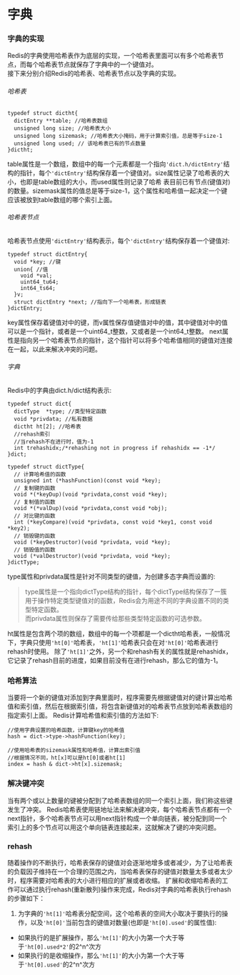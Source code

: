 # 字典
### 字典的实现
Redis的字典使用哈希表作为底层的实现，一个哈希表里面可以有多个哈希表节点，而每个哈希表节点就保存了字典中的一个键值对。  
接下来分别介绍Redis的哈希表、哈希表节点以及字典的实现。

###### 哈希表
```
typedef struct dictht{
  dictEntry **table; //哈希表数组
  unsigned long size; //哈希表大小
  unsigned long sizemask; //哈希表大小掩码，用于计算索引值，总是等于size-1
  unsigned long used; // 该哈希表已有的节点数量
}dictht;
```
table属性是一个数组，数组中的每一个元素都是一个指向` 'dict.h/dictEntry' `结构的指针，每个` 'dictEntry' `结构保存着一个键值对。size属性记录了哈希表的大小，也即是table数组的大小，而used属性则记录了哈希
表目前已有节点(键值对)的数量。sizemask属性的值总是等于size-1，这个属性和哈希值一起决定一个键应该被放到table数组的哪个索引上面。

###### 哈希表节点
哈希表节点使用` 'dictEntry' `结构表示，每个` 'dictEntry' `结构保存着一个键值对:
```
typedef struct dictEntry{
  void *key; //键
  union{ //值
    void *val; 
    uint64_tu64;
    int64_ts64;
  }v;
  struct dictEntry *next; //指向下一个哈希表，形成链表
}dictEntry;
```
key属性保存着键值对中的键，而v属性保存值键值对中的值，其中键值对中的值可以是一个指针，或者是一个uint64_t整数，又或者是一个int64_t整数。
next属性是指向另一个哈希表节点的指针，这个指针可以将多个哈希值相同的键值对连接在一起，以此来解决冲突的问题。

###### 字典
Redis中的字典由dict.h/dict结构表示:
```
typedef struct dict{
  dictType  *type; //类型特定函数
  void *privdata; //私有数据
  dictht ht[2]; //哈希表
  //rehash索引
  //当rehash不在进行时，值为-1
  int trehashidx;/*rehashing not in progress if rehashidx == -1*/
}dict;

typedef struct dictType{
  // 计算哈希值的函数
  unsigned int (*hashFunction)(const void *key);
  // 复制键的函数
  void *(*keyDup)(void *privdata,const void *key);
  // 复制值的函数
  void *(*valDup)(void *privdata,const void *obj);
  // 对比键的函数
  int (*keyCompare)(void *privdata, const void *key1, const void *key2);
  // 销毁键的函数
  void (*keyDestructor)(void *privdata, void *key);
  // 销毁值的函数
  void (*valDestructor)(void *privdata, void *key);
}dictType;
```
type属性和privdata属性是针对不同类型的键值，为创建多态字典而设置的:
>type属性是一个指向dictType结构的指针，每个dictType结构保存了一簇用于操作特定类型键值对的函数，Redis会为用途不同的字典设置不同的类型特定函数。  
>而privdata属性则保存了需要传给那些类型特定函数的可选参数。

ht属性是包含两个项的数组，数组中的每一个项都是一个dictht哈希表，一般情况下，字典只使用` 'ht[0]' `哈希表，` 'ht[1]' `哈希表只会在对` 'ht[0]' `哈希表进行rehash时使用。
除了` 'ht[1]' `之外，另一个和rehash有关的属性就是rehashidx，它记录了rehash目前的进度，如果目前没有在进行rehash，那么它的值为-1。

### 哈希算法
当要将一个新的键值对添加到字典里面时，程序需要先根据键值对的键计算出哈希值和索引值，然后在根据索引值，将包含新键值对的哈希表节点放到哈希表数组的指定索引上面。
Redis计算哈希值和索引值的方法如下:
```
//使用字典设置的哈希函数，计算键key的哈希值
hash = dict->type->hashFunction(key);

//使用哈希表的sizemask属性和哈希值，计算出索引值
//根据情况不同，ht[x]可以是ht[0]或者ht[1]
index = hash & dict->ht[x].sizemask;
```

### 解决键冲突
当有两个或以上数量的键被分配到了哈希表数组的同一个索引上面，我们称这些键发生了冲突。
Redis哈希表使用链地址法来解决键冲突，每个哈希表节点都有一个next指针，多个哈希表节点可以用next指针构成一个单向链表，被分配到同一个索引上的多个节点可以用这个单向链表连接起来，这就解决了键的冲突问题。

### rehash
随着操作的不断执行，哈希表保存的键值对会逐渐地增多或者减少，为了让哈希表的负载因子维持在一个合理的范围之内，当哈希表保存的键值对数量太多或者太少时，程序需要对哈希表的大小进行相应的扩展或者收缩。
扩展和收缩哈希表的工作可以通过执行rehash(重新散列)操作来完成，Redis对字典的哈希表执行rehash的步骤如下：
1) 为字典的` 'ht[1]' `哈希表分配空间，这个哈希表的空间大小取决于要执行的操作，以及` 'ht[0]' `当前包含的键值对数量(也即是` 'ht[0].used' `的属性值):
- 如果执行的是扩展操作，那么` 'ht[1]' `的大小为第一个大于等于` 'ht[0].used*2' `的2^n^次方
- 如果执行的是收缩操作，那么` 'ht[1]' `的大小为第一个大于等于` 'ht[0].used' `的2^n^次方

